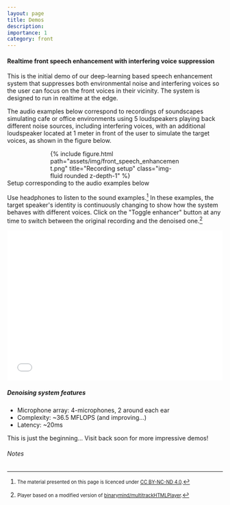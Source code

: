 ```yaml
---
layout: page
title: Demos
description:
importance: 1
category: front
---
```


#### Realtime front speech enhancement with interfering voice suppression

This is the initial demo of our deep-learning based speech
enhancement system that suppresses both environmental noise and interfering voices so the
user can focus on the front voices in their vicinity. The system is designed
to run in realtime at the edge.

The audio examples below correspond to recordings of soundscapes simulating
cafe or office environments using 5 loudspeakers playing back different noise
sources, including interfering voices, with an additional loudspeaker located at
1 meter in front of the user to simulate the target voices, as shown in the figure below.

<div class="row" style="width: 60%; margin-left: auto; margin-right: auto;">
    <div class="col-sm mt-3 mt-md-0">
        {% include figure.html path="assets/img/front_speech_enhancement.png" title="Recording setup" class="img-fluid rounded z-depth-1" %}
    </div>
</div>
<div class="caption">
    Setup corresponding to the audio examples below
</div>

Use headphones to listen to the sound examples.[^1] In these examples, the target
speaker's identity is continuously changing to show how the system behaves with different
voices. Click on the "Toggle enhancer" button at any time to switch between
the original recording and the denoised one.[^2]

<iframe width="100%" height="350" src="/assets/vx-f4-b-01_demo/" frameborder="0"></iframe>

##### Denoising system features

- Microphone array:  4-microphones, 2 around each ear
- Complexity: ~36.5 MFLOPS (and improving...)
- Latency: ~20ms

This is just the beginning... Visit back soon for more impressive demos!

###### Notes

[^1]: <span style="font-size:0.8em">The material presented on this page is licenced under [CC BY-NC-ND 4.0](https://creativecommons.org/licenses/by-nc-nd/4.0/).</span>
[^2]: <span style="font-size:0.8em">Player based on a modified version of [binarymind/multitrackHTMLPlayer](https://github.com/binarymind/multitrackHTMLPlayer).</span>
